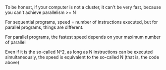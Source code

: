 To be honest, if your computer is not a cluster, it can't be very fast, because you can't achieve parallelism >= N

For sequential programs, speed = number of instructions executed, but for parallel programs, things are different.

For parallel programs, the fastest speed depends on your maximum number of parallel

Even if it is the so-called N^2, as long as N instructions can be executed simultaneously, the speed is equivalent to the so-called N (that is, the code above)
